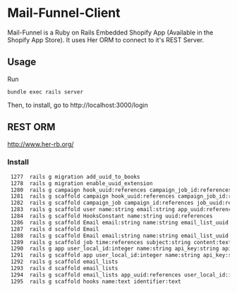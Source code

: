 # Mail-Funnel-Client
Mail-Funnel is a Ruby on Rails Embedded Shopify App (Available in the Shopify App Store). It uses Her ORM to connect to it's REST Server.



## Usage
Run
```
bundle exec rails server
```
Then, to install, go to http://localhost:3000/login


## REST ORM
http://www.her-rb.org/

### Install
```bash
 1277  rails g migration add_uuid_to_books
 1278  rails g migration enable_uuid_extension
 1280  rails g campaign hook_uuid:references campaign_job_id:references
 1281  rails g scaffold campaign hook_uuid:references campaign_job_id:references
 1282  rails g scaffold campaign_job campaign_id:references job_uuid:references position:integer
 1283  rails g scaffold user name:string email:string app_uuid:references
 1284  rails g scaffold HooksConstant name:string uuid:references
 1286  rails g scaffold Email email:string name:string email_list_uuid:references
 1287  rails d scaffold Email
 1288  rails g scaffold Email email:string name:string email_list_uuid:references app_uuid:references
 1289  rails g scaffold job time:references subject:string content:text email_list_uuid:references app_uuid:references hook_uuid:references user_local_id:integer
 1290  rails g app user_local_id:integer name:string api_key:string api_secret:text
 1291  rails g scaffold app user_local_id:integer name:string api_key:string api_secret:text
 1292  rails g scaffold email_lists
 1293  rails d scaffold email_lists
 1294  rails g scaffold email_lists app_uuid:references user_local_id:integer name:string description:text
 1295  rails g scaffold hooks name:text identifier:text
```